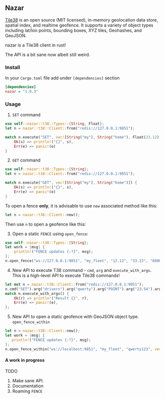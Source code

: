 ## Nazar

[Tile38](http://tile38.com) is an open source (MIT licensed), in-memory geolocation data store, spatial index, 
and realtime geofence. It supports a variety of object types including lat/lon points, bounding boxes, XYZ tiles, 
Geohashes, and GeoJSON.

nazar is a Tile38 client in rust!

The API is a bit sane now albeit still weird.

### Install

In your `Cargo.toml` file add under `[dependencies]` section


```ini
[dependencies]
nazar = "1.0.3"
```

### Usage 


1) `SET` command

```rust
use self::nazar::t38::Types::{String, Float};
let n = nazar::t38::Client::from("redis://127.0.0.1:9851");

match n.execute("SET", vec![String("my"), String("home"), Float(23.12), Float(45.343)]) {
    Ok(s) => println!("{}", s),
    Err(e) => panic!(e)
}

```

2) `GET` command

```rust
use self::nazar::t38::Types::{String};
let n = nazar::t38::Client::from("redis://127.0.0.1:9851");

match n.execute("GET", vec![String("my"), String("home")]) {
    Ok(s) => println!("{}", s),
    Err(e) => panic!(e)
}
```

To open a fence **only**, it is advisable to use `new` associated method like this:
 
```rust
let n = nazar::t38::Client::new();
```

Then use `n` to open a geofence like this:

3) Open a static `FENCE` using `open_fence`:

```rust
use self::nazar::t38::Types::{String};
let work = |msg| {
    println!("FENCE updates {:?}", msg);
};
n.open_fence("ws://127.0.0.1:9851", "my_fleet", "12.12", "33.22", "6000", work);
```

4) New API to execute T38 command - `cmd`, `arg` and `execute_with_args`. 
This is a high-level API to execute Tile38 commands!

```rust
let mut n = nazar::t38::Client::from("redis://127.0.0.1:9851");
n.cmd("SET").arg("drivers").arg("qwerty").arg("POINT").arg("23.54").arg("32.74");
match n.execute_with_args() {
    Ok(r) => println!("Result {}", r),
    Err(e) => panic!(e),
};
```

5) New API to open a static geofence with GeoJSON object type. `open_fence_within`
 
 ```rust
let n = nazar::t38::Client::new();
let work = |msg| {
    println!("FENCE updates {:?}", msg);
};
n.open_fence_within("ws://localhost:9851", "my_fleet", "qwerty123", vec![vec![12.32, 23.4], vec![22.32, 33.4], vec![42.32, 23.5], vec![12.32, 23.4]], work)
```


####  A work in progress

TODO

1) Make sane API.
1) Documentation
2) Roaming `FENCE` 
